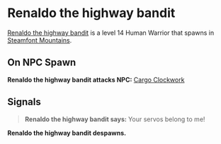 # Renaldo the highway bandit



[Renaldo the highway bandit](/npc/56179) is a level 14 Human Warrior that spawns in [Steamfont Mountains](/zone/56).



## On NPC Spawn

**Renaldo the highway bandit attacks NPC:**  [Cargo Clockwork](/npc/56105)


## Signals

>**Renaldo the highway bandit says:** Your servos belong to me!

**Renaldo the highway bandit despawns.**




